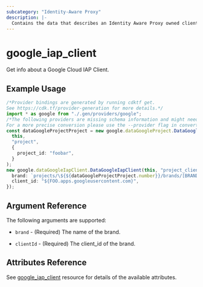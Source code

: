 ```yaml
---
subcategory: "Identity-Aware Proxy"
description: |-
  Contains the data that describes an Identity Aware Proxy owned client.
---
```


# google\_iap\_client

Get info about a Google Cloud IAP Client.

## Example Usage

```typescript
/*Provider bindings are generated by running cdktf get.
See https://cdk.tf/provider-generation for more details.*/
import * as google from "./.gen/providers/google";
/*The following providers are missing schema information and might need manual adjustments to synthesize correctly: google.
For a more precise conversion please use the --provider flag in convert.*/
const dataGoogleProjectProject = new google.dataGoogleProject.DataGoogleProject(
  this,
  "project",
  {
    project_id: "foobar",
  }
);
new google.dataGoogleIapClient.DataGoogleIapClient(this, "project_client", {
  brand: `projects/\${${dataGoogleProjectProject.number}}/brands/[BRAND_NUMBER]`,
  client_id: "${FOO.apps.googleusercontent.com}",
});

```

## Argument Reference

The following arguments are supported:

*   `brand` - (Required) The name of the brand.

*   `clientId` - (Required) The client\_id of the brand.

## Attributes Reference

See [google\_iap\_client](https://registry.terraform.io/providers/hashicorp/google/latest/docs/resources/iap_client) resource for details of the available attributes.
